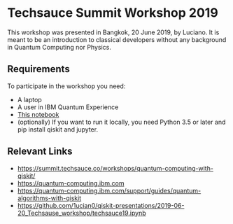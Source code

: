 # Techsauce Summit Workshop 2019

This workshop was presented in Bangkok, 20 June 2019, by Luciano. It is meant to be an introduction to classical developers without any background in Quantum Computing nor Physics.

## Requirements

To participate in the workshop you need:

 - A laptop
 - A user in IBM Quantum Experience
 - [This notebook](techsauce19.ipynb)
 - (optionally) If you want to run it locally, you need Python 3.5 or later and pip install qiskit and jupyter.

## Relevant Links
 - https://summit.techsauce.co/workshops/quantum-computing-with-qiskit/
 - https://quantum-computing.ibm.com
 - https://quantum-computing.ibm.com/support/guides/quantum-algorithms-with-qiskit
 -  https://github.com/1ucian0/qiskit-presentations/2019-06-20_Techsause_workshop/techsauce19.ipynb
